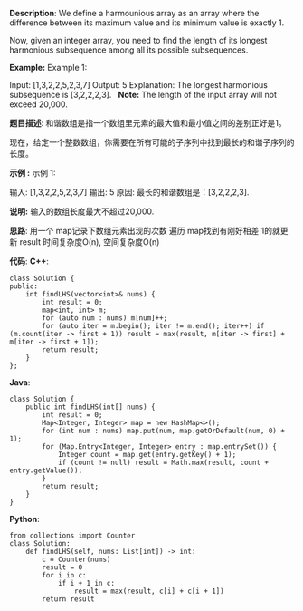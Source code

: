 __Description__:
We define a harmounious array as an array where the difference between its maximum value and its minimum value is exactly 1.

Now, given an integer array, you need to find the length of its longest harmonious subsequence among all its possible subsequences.

__Example:__
Example 1:

Input: [1,3,2,2,5,2,3,7]
Output: 5
Explanation: The longest harmonious subsequence is [3,2,2,2,3].
 
__Note:__
The length of the input array will not exceed 20,000.

__题目描述__:
和谐数组是指一个数组里元素的最大值和最小值之间的差别正好是1。

现在，给定一个整数数组，你需要在所有可能的子序列中找到最长的和谐子序列的长度。

__示例 :__
示例 1:

输入: [1,3,2,2,5,2,3,7]
输出: 5
原因: 最长的和谐数组是：[3,2,2,2,3].

__说明:__
输入的数组长度最大不超过20,000.

__思路__:
用一个 map记录下数组元素出现的次数
遍历 map找到有刚好相差 1的就更新 result
时间复杂度O(n), 空间复杂度O(n)

__代码__:
__C++__:
```
class Solution {
public:
    int findLHS(vector<int>& nums) {
        int result = 0;
        map<int, int> m;
        for (auto num : nums) m[num]++;
        for (auto iter = m.begin(); iter != m.end(); iter++) if (m.count(iter -> first + 1)) result = max(result, m[iter -> first] + m[iter -> first + 1]);
        return result;
    }
};
```

__Java__:
```
class Solution {
    public int findLHS(int[] nums) {
        int result = 0;
        Map<Integer, Integer> map = new HashMap<>();
        for (int num : nums) map.put(num, map.getOrDefault(num, 0) + 1);
        for (Map.Entry<Integer, Integer> entry : map.entrySet()) {
            Integer count = map.get(entry.getKey() + 1);
            if (count != null) result = Math.max(result, count + entry.getValue());
        }
        return result;
    }
}
```

__Python__:
```
from collections import Counter
class Solution:
    def findLHS(self, nums: List[int]) -> int:
        c = Counter(nums)
        result = 0
        for i in c:
            if i + 1 in c:
                result = max(result, c[i] + c[i + 1])
        return result
```
